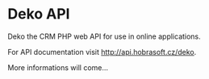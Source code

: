 Deko API
========

Deko the CRM PHP web API for use in online applications.

For API documentation visit http://api.hobrasoft.cz/deko.

More informations will come...
